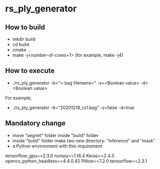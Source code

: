 # rs_ply_generator

## How to build

* mkdir build
* cd build
* cmake ..
* make -j\<number-of-cores+1\> (for example, make -j4)

## How to execute

* ./rs_ply_generator -b="\<.bag filename\>" -s=\<Boolean value\> -d=\<Boolean value\>

For example,

* ./rs_ply_generator -b="20201218_rs1.bag" -s=false -d=true


## Mandatory change

* move "segnet" folder inside "build" folder
* inside "build" folder make two new directory: "inference" and "mask"
* a Python environment with this requirement

tensorflow_gpu==2.3.0
numpy==1.16.4
Keras==2.4.3
opencv_python_headless==4.4.0.42
Pillow==7.2.0
tensorflow==2.3.1 

